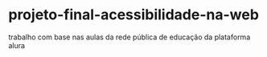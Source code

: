 # projeto-final-acessibilidade-na-web
trabalho com base nas aulas da rede pública de educação da plataforma alura
